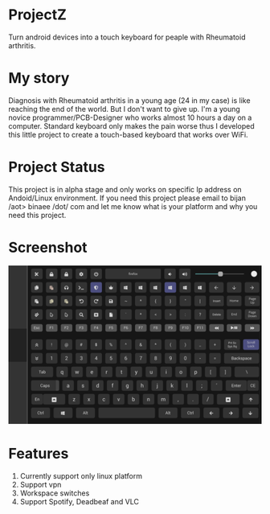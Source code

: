 # ProjectZ
Turn android devices into a touch keyboard for peaple with Rheumatoid arthritis.

# My story
Diagnosis with Rheumatoid arthritis in a young age (24 in my case) is like reaching the end of the world. But I don't want to give up. I'm a young novice programmer/PCB-Designer who works almost 10 hours a day on a computer. Standard keyboard only makes the pain worse thus I developed this little project to create a touch-based keyboard that works over WiFi.

# Project Status
This project is in alpha stage and only works on specific Ip address on Andoid/Linux environment. If you need this project please email to bijan /aot> binaee /dot/ com and let me know what is your platform and why you need this project.


# Screenshot 
![alt text](https://raw.githubusercontent.com/bijanbina/ProjectZ/master/res/Screenshot0v2.png)

# Features
1. Currently support only linux platform
2. Support vpn
3. Workspace switches
4. Support Spotify, Deadbeaf and VLC
